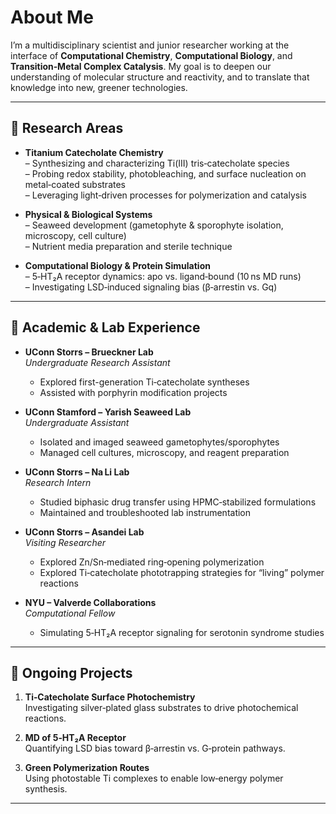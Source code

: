 # About Me

I’m a multidisciplinary scientist and junior researcher working at the interface of **Computational Chemistry**, **Computational Biology**, and **Transition‑Metal Complex Catalysis**. My goal is to deepen our understanding of molecular structure and reactivity, and to translate that knowledge into new, greener technologies.

---

## 🔬 Research Areas

- **Titanium Catecholate Chemistry**  
  – Synthesizing and characterizing Ti(III) tris‑catecholate species  
  – Probing redox stability, photobleaching, and surface nucleation on metal‑coated substrates  
  – Leveraging light‑driven processes for polymerization and catalysis

- **Physical & Biological Systems**  
  – Seaweed development (gametophyte & sporophyte isolation, microscopy, cell culture)  
  – Nutrient media preparation and sterile technique

- **Computational Biology & Protein Simulation**  
  – 5‑HT₂A receptor dynamics: apo vs. ligand‑bound (10 ns MD runs)  
  – Investigating LSD‑induced signaling bias (β‑arrestin vs. Gq)

---

## 🏫 Academic & Lab Experience

- **UConn Storrs – Brueckner Lab**  
  *Undergraduate Research Assistant*  
  - Explored first-generation Ti‑catecholate syntheses  
  - Assisted with porphyrin modification projects

- **UConn Stamford – Yarish Seaweed Lab**  
  *Undergraduate Assistant*  
  - Isolated and imaged seaweed gametophytes/sporophytes  
  - Managed cell cultures, microscopy, and reagent preparation

- **UConn Storrs – Na Li Lab**  
  *Research Intern*  
  - Studied biphasic drug transfer using HPMC‑stabilized formulations  
  - Maintained and troubleshooted lab instrumentation

- **UConn Storrs – Asandei Lab**  
  *Visiting Researcher*  
  - Explored Zn/Sn‑mediated ring‑opening polymerization  
  - Explored Ti‑catecholate phototrapping strategies for “living” polymer reactions

- **NYU – Valverde Collaborations**  
  *Computational Fellow*  
  - Simulating 5‑HT₂A receptor signaling for serotonin syndrome studies  

---

## 🔗 Ongoing Projects

1. **Ti‑Catecholate Surface Photochemistry**  
   Investigating silver‑plated glass substrates to drive photochemical reactions.

2. **MD of 5‑HT₂A Receptor**  
   Quantifying LSD bias toward β‑arrestin vs. G‑protein pathways.

3. **Green Polymerization Routes**  
   Using photostable Ti complexes to enable low‑energy polymer synthesis.

---

